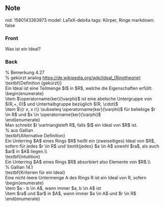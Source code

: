 ## Note
nid: 1580143363973
model: LaTeX-deb4a
tags: Körper, Ringe
markdown: false

### Front
Was ist ein Ideal?

### Back
<div>% Bemerkung 4.27</div><div>% gekürzt analog <a href="https://de.wikipedia.org/wiki/Ideal_(Ringtheorie)">https://de.wikipedia.org/wiki/Ideal_(Ringtheorie)</a>
</div><div>
</div><div>\textbf{Definition (gekürzt)}</div><div>
</div><div>Ein Ideal ist eine Teilmenge $I$ in $R$, welche die Eigenschaften erfüllt:</div><div>\begin{enumerate}</div><div>\item <span> $</span><span>\operatorname{ker}(\varphi)$ ist eine abelsche Untergruppe von </span><span>$(R,+, 0)$ und Unterhalbgruppe bezüglich </span><span>$(R, \cdot)$ </span></div><div>\item $\{r x, x r\} \subseteq \operatorname{ker}(\varphi)$ für beliebige $r \in R$ und $x \in \operatorname{ker}(\varphi)$</div><div>\end{enumerate}</div><div>
</div><div>Man schreibt $I \vartriangleleft R$, falls $I$ ein Ideal von $R$ ist.</div><div>
</div><div>% aus Gallian</div><div>\textbf{Alternative Definition}</div><div>
</div><div>Ein Unterring $A$ eines Rings $R$ heißt ein (zweiseitiges) Ideal von $R$, sofern für jedes $r \in R$ und \textit{jedes} $a \in A$ sowohl $ra$, als auch $ar$ in $A$ liegen.\\</div><div>
</div><div>\textbf{Intutition}</div><div>
</div><div>Ein Unterring $A$ eines Rings $R$ absorbiert also Elemente von $R$.\\</div><div>
</div><div>% Gallian 14.1</div><div>\textbf{Kriterien für ein Ideal}</div><div>
</div><div>Eine nicht-leere Untermenge A des Rings R ist ein Ideal von R, sofern</div><div>\begin{enumerate}</div><div>\item $a - b \in A$, wann immer $a, b \in A$ ist</div><div>\item $ra$ und $ar$ in $A$, wann immer $a \in A$ und $r \in R$</div><div>\end{enumerate}</div>
